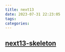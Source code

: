 ```yaml
---
title: next13
date: 2023-07-31 22:23:05
tags:
categories:
---
```


## [next13-skeleton](/next13-skeleton-app)
